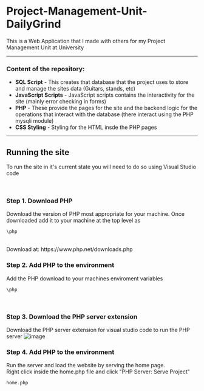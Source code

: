 # Project-Management-Unit-DailyGrind

This is a Web Application that I made with others for my Project Management Unit at University

---

### Content of the repository:
  - **SQL Script** - This creates that database that the project uses to store and manage the sites data (Guitars, stands, etc)
  - **JavaScript Scripts** - JavaScript scripts contains the interactivity for the site (mainly error checking in forms)
  - **PHP** - These provide the pages for the site and the backend logic for the operations that interact with the database (there interact using the PHP mysqli module)
  - **CSS Styling** - Styling for the HTML insde the PHP pages

---

## Running the site
To run the site in it's current state you will need to do so using Visual Studio code

<br>

### Step 1. Download PHP
Download the version of PHP most appropriate for your machine. Once downloaded add it to your machine at the top level as
```
\php
```
<br>
Download at: https://www.php.net/downloads.php

<br>

### Step 2. Add PHP to the environment
Add the PHP download to your machines enviroment variables
```
\php
```
<br>

### Step 3. Download the PHP server extension 
Download the PHP server extension for visual studio code to run the PHP server
![image](https://github.com/user-attachments/assets/29bb9a44-4e98-4336-823f-48efe62934d8)
<br>

### Step 4. Add PHP to the environment
Run the server and load the website by serving the home page. 
<br>
Right click inside the home.php file and click "PHP Server: Serve Project"
```
home.php
```

